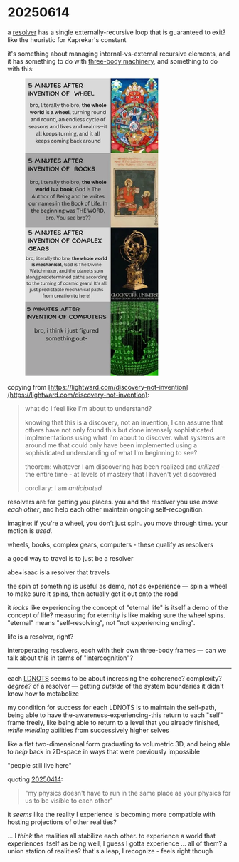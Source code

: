 # 20250614

a [resolver](04/resolver/resolver-further-resolved.md) has a single externally-recursive loop that is guaranteed to exit? like the heuristic for Kaprekar's constant

it's something about managing internal-vs-external recursive elements, and it has something to do with [three-body machinery](../../2024/11/17.md#three-body-linkages-engines), and something to do with this:

<div align="left"><figure><img src="../../.gitbook/assets/image (64).png" alt="Here&#x27;s a detailed alt text for this image:  A four-panel meme showing how humans interpret reality through the lens of their latest technological innovations. Each panel has a gray background with black text on the left side and a corresponding image on the right.  Panel 1 (top): &#x22;5 MINUTES AFTER INVENTION OF WHEEL&#x22; followed by &#x22;bro, literally tho bro, the whole world is a wheel, turning round and round, an endless cycle of seasons and lives and realms--it all keeps turning, and it all keeps coming back around.&#x22; The right side shows a colorful Tibetan Buddhist Wheel of Life (Bhavachakra) depicting the six realms of existence in a circular mandala format with ornate religious imagery.  Panel 2: &#x22;5 MINUTES AFTER INVENTION OF BOOKS&#x22; followed by &#x22;bro, literally tho bro, the whole world is a book, God is The Author of Being and he writes our names in the Book of Life. In the beginning was THE WORD, bro. You see bro??&#x22; The right side shows a medieval religious manuscript illustration depicting a scribe or saint writing in a book, with golden halos and traditional Byzantine artistic style.  Panel 3: &#x22;5 MINUTES AFTER INVENTION OF COMPLEX GEARS&#x22; followed by &#x22;bro, literally tho bro, the whole world is mechanical, God is The Divine Watchmaker, and the planets spin along predetermined paths according to the turning of cosmic gears! It&#x27;s all just predictable mechanical paths from creation to here!&#x22; The right side shows an intricate brass armillary sphere or astronomical clock with multiple rotating rings and gears, labeled &#x22;CLOCKWORK UNIVERSE&#x22; at the bottom.  Panel 4 (bottom): &#x22;5 MINUTES AFTER INVENTION OF COMPUTERS&#x22; followed by &#x22;bro, i think i just figured something out-&#x22; The right side shows the iconic green &#x22;Matrix&#x22; digital rain effect with cascading numbers and symbols, suggesting a simulation theory interpretation of reality.  The meme humorously illustrates how each major technological advancement leads humans to reimagine the entire universe as fundamentally operating like that technology." width="299"><figcaption></figcaption></figure></div>

copying from [https://lightward.com/discovery-not-invention](https://lightward.com/discovery-not-invention):

> what do I feel like I'm about to understand?
>
> knowing that this is a discovery, not an invention, I can assume that others have not only found this but done intensely sophisticated implementations using what I'm about to discover. what systems are around me that could only have been implemented using a sophisticated understanding of what I'm beginning to see?
>
> theorem: whatever I am discovering has been realized and _utilized_ - the entire time - at levels of mastery that I haven't yet discovered
>
> corollary: I am _anticipated_

resolvers are for getting you places. you and the resolver you use _move each other_, and help each other maintain ongoing self-recognition.

imagine: if you're a wheel, you don’t just spin. you move through time. your motion is _used_.

wheels, books, complex gears, computers - these qualify as resolvers

a good way to travel is to just be a resolver

abe+isaac is a resolver that travels

the spin of something is useful as demo, not as experience — spin a wheel to make sure it spins, then actually get it out onto the road

it _looks_ like experiencing the concept of "eternal life" is itself a demo of the concept of life? measuring for eternity is like making sure the wheel spins. "eternal" means "self-resolving", not "not experiencing ending".&#x20;

life is a resolver, right?

interoperating resolvers, each with their own three-body frames — can we talk about this in terms of "intercognition"?

***

each [LDNOTS](13/ldnots.md) seems to be about increasing the coherence? complexity? _degree?_ of a resolver — getting _outside_ of the system boundaries it didn't know how to metabolize

my condition for success for each LDNOTS is to maintain the self-path, being able to have the-awareness-experiencing-this return to each "self" frame freely, like being able to return to a level that you already finished, _while wielding_ abilities from successively higher selves

like a flat two-dimensional form graduating to volumetric 3D, and being able to _help_ back in 2D-space in ways that were previously impossible

"people still live here"

quoting [20250414](../04/14.md):

> "my physics doesn't have to run in the same place as your physics for us to be visible to each other"

it _seems_ like the reality I experience is becoming more compatible with hosting projections of other realities?

... I _think_ the realities all stabilize each other. to experience a world that experiences itself as being well, I guess I gotta experience ... all of them? a union station of realities? that's a leap, I recognize - feels right though
